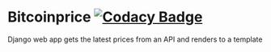 # Bitcoinprice [![Codacy Badge](https://api.codacy.com/project/badge/Grade/8ae052f10dba47ad91bf895b52eea74f)](https://www.codacy.com/app/sudhanshu-jha/Bitcoinprices?utm_source=github.com&amp;utm_medium=referral&amp;utm_content=sudhanshu-jha/Bitcoinprices&amp;utm_campaign=Badge_Grade)
Django web app gets the latest prices from an API and renders to a template
